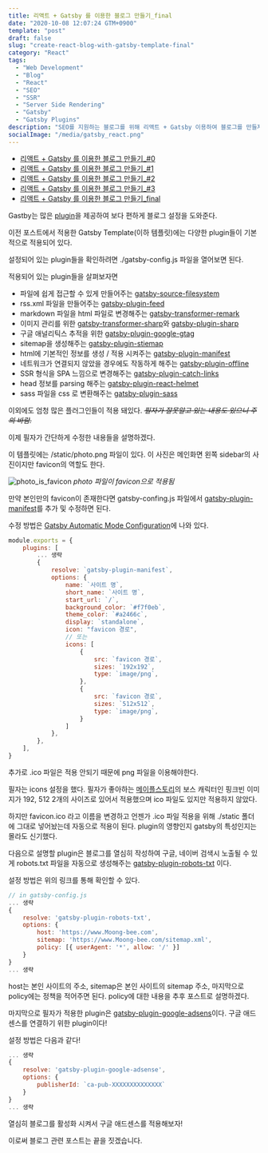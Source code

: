 ```yaml
---
title: 리액트 + Gatsby 를 이용한 블로그 만들기_final
date: "2020-10-08 12:07:24 GTM+0900"
template: "post"
draft: false
slug: "create-react-blog-with-gatsby-template-final"
category: "React"
tags:
  - "Web Development"
  - "Blog"
  - "React"
  - "SEO"
  - "SSR"
  - "Server Side Rendering"
  - "Gatsby"
  - "Gatsby Plugins"
description: "SEO를 지원하는 블로그를 위해 리액트 + Gatsby 이용하여 블로그를 만들자. final Gatsby에서 제공하는 plugins!"
socialImage: "/media/gatsby_react.png"
---
```


- [리액트 + Gatsby 를 이용한 블로그 만들기\_#0](/posts/create-react-blog-with-gatsby-template-0)
- [리액트 + Gatsby 를 이용한 블로그 만들기\_#1](/posts/create-react-blog-with-gatsby-template-1)
- [리액트 + Gatsby 를 이용한 블로그 만들기\_#2](/posts/create-react-blog-with-gatsby-template-2)
- [리액트 + Gatsby 를 이용한 블로그 만들기\_#3](/posts/create-react-blog-with-gatsby-template-3)
- [리액트 + Gatsby 를 이용한 블로그 만들기\_final](/posts/create-react-blog-with-gatsby-template-final)

Gastby는 많은 [plugin](https://www.gatsbyjs.com/plugins)을 제공하여 보다 편하게 블로그 설정을 도와준다.

이전 포스트에서 적용한 Gatsby Template(이하 템플릿)에는 다양한 plugin들이 기본적으로 적용되어 있다.

설정되어 있는 plugin들을 확인하려면 ./gatsby-config.js 파일을 열어보면 된다.

적용되어 있는 plugin들을 살펴보자면

- 파일에 쉽게 접근할 수 있게 만들어주는 [gatsby-source-filesystem](https://www.gatsbyjs.com/plugins/gatsby-source-filesystem)
- rss.xml 파일을 만들어주는 [gatsby-plugin-feed](https://www.gatsbyjs.com/plugins/gatsby-plugin-feed)
- markdown 파일을 html 파일로 변경해주는 [gatsby-transformer-remark](https://www.gatsbyjs.com/plugins/gatsby-transformer-remark)
- 이미지 관리를 위한 [gatsby-transformer-sharp](https://www.gatsbyjs.com/plugins/gatsby-transformer-sharp)와 [gatsby-plugin-sharp](https://www.gatsbyjs.com/plugins/gatsby-plugin-sharp)
- 구글 애널리틱스 추적을 위한 [gatsby-plugin-google-gtag](https://www.gatsbyjs.com/plugins/gatsby-plugin-google-gtag)
- sitemap을 생성해주는 [gatsby-plugin-stiemap](https://www.gatsbyjs.com/plugins/gatsby-plugin-stiemap)
- html에 기본적인 정보를 생성 / 적용 시켜주는 [gatsby-plugin-manifest](https://www.gatsbyjs.com/plugins/gatsby-plugin-manifest)
- 네트워크가 연결되지 않았을 경우에도 작동하게 해주는 [gatsby-plugin-offline](https://www.gatsbyjs.com/plugins/gatsby-plugin-offline)
- SSR 형식을 SPA 느낌으로 변경해주는 [gatsby-plugin-catch-links](https://www.gatsbyjs.com/plugins/gatsby-plugin-catch-links)
- head 정보를 parsing 해주는 [gatsby-plugin-react-helmet](https://www.gatsbyjs.com/plugins/gatsby-plugin-react-helmet)
- sass 파일을 css 로 변환해주는 [gatsby-plugin-sass](https://www.gatsbyjs.com/plugins/gatsby-plugin-sass)

이외에도 엄청 많은 플러그인들이 적용 돼있다. <del>_필자가 잘못알고 있는 내용도 있으니 주의 바람._</del>

이제 필자가 간단하게 수정한 내용들을 설명하겠다.

이 템플릿에는 /static/photo.png 파일이 있다. 이 사진은 메인화면 왼쪽 sidebar의 사진이지만 favicon의 역할도 한다.

![photo_is_favicon](/media/photo_is_favicon.png) _photo 파일이 favicon으로 적용됨_

만약 본인만의 favicon이 존재한다면 gatsby-confing.js 파일에서 [gatsby-plugin-manifest](https://www.gatsbyjs.com/plugins/gatsby-plugin-manifest)를 추가 및 수정하면 된다.

수정 방법은 [Gatsby Automatic Mode Configuration](https://www.gatsbyjs.com/plugins/gatsby-plugin-manifest/#automatic-mode-configuration)에 나와 있다.

```javascript
module.exports = {
    plugins: [
        ... 생략
        {
            resolve: `gatsby-plugin-manifest`,
            options: {
                name: `사이트 명`,
                short_name: `사이트 명`,
                start_url: `/`,
                background_color: `#f7f0eb`,
                theme_color: `#a2466c`,
                display: `standalone`,
                icon: "favicon 경로",
                // 또는
                icons: [
                    {
                        src: `favicon 경로`,
                        sizes: `192x192`,
                        type: `image/png`,
                    },
                    {
                        src: `favicon 경로`,
                        sizes: `512x512`,
                        type: `image/png`,
                    }
                ]
            },
        },
    ],
}
```

추가로 .ico 파일은 적용 안되기 때문에 png 파일을 이용해야한다.

필자는 icons 설정을 했다. 필자가 좋아하는 [메이플스토리](https://maplestory.nexon.com)의 보스 캐릭터인 핑크빈 이미지가 192, 512 2개의 사이즈로 있어서 적용했으며 ico 파일도 있지만 적용하지 않았다.

하지만 favicon.ico 라고 이름을 변경하고 언젠가 .ico 파일 적용을 위해 ./static 폴더에 그대로 넣어놨는데 자동으로 적용이 된다. plugin의 영향인지 gatsby의 특성인지는 몰라도 신기했다.

다음으로 설명할 plugin은 블로그를 열심히 작성하여 구글, 네이버 검색시 노출될 수 있게 robots.txt 파일을 자동으로 생성해주는 [gatsby-plugin-robots-txt](https://www.gatsbyjs.com/plugins/gatsby-plugin-robots-txt) 이다.

설정 방법은 위의 링크를 통해 확인할 수 있다.

```js
// in gatsby-config.js
... 생략
{
    resolve: 'gatsby-plugin-robots-txt',
    options: {
        host: 'https://www.Moong-bee.com',
        sitemap: 'https://www.Moong-bee.com/sitemap.xml',
        policy: [{ userAgent: '*', allow: '/' }]
    }
}
... 생략
```

host는 본인 사이트의 주소, sitemap은 본인 사이트의 sitemap 주소, 마지막으로 policy에는 정책을 적어주면 된다. policy에 대한 내용을 추후 포스트로 설명하겠다.

마지막으로 필자가 적용한 plugin은 [gatsby-plugin-google-adsens](https://www.gatsbyjs.com/plugins/gatsby-plugin-google-adsens)이다. 구글 애드센스를 연결하기 위한 plugin이다!

설정 방법은 다음과 같다!

```js
... 생략
{
    resolve: 'gatsby-plugin-google-adsense',
    options: {
        publisherId: `ca-pub-XXXXXXXXXXXXXX`
    }
}
... 생략
```

열심히 블로그를 활성화 시켜서 구글 애드센스를 적용해보자!

이로써 블로그 관련 포스트는 끝을 짓겠습니다.
